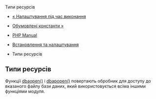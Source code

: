 Типи ресурсів

-   [« Налаштування під час виконання](dba.configuration.html)
    
-   [Обумовлені константи »](dba.constants.html)
    
-   [PHP Manual](index.html)
    
-   [Встановлення та налаштування](dba.setup.html)
    
-   Типи ресурсів
    

## Типи ресурсів

Функції [dbaopen()](function.dba-open.html) і [dbapopen()](function.dba-popen.html) повертають обробник для доступу до вказаного файлу бази даних, який використовується всіма іншими функціями модуля.